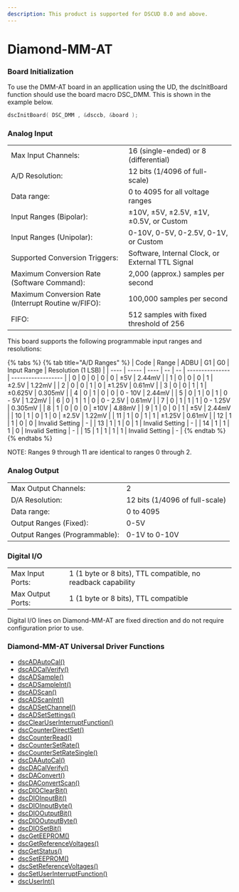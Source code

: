 ```yaml
---
description: This product is supported for DSCUD 8.0 and above.
---
```


# Diamond-MM-AT

### Board Initialization

To use the DMM-AT board in an appllication using the UD, the dscInitBoard function should use the board macro DSC\_DMM. This is shown in the example below.

```c
dscInitBoard( DSC_DMM , &dsccb, &board );
```

### Analog Input

|                                                     |                                                  |
| --------------------------------------------------- | ------------------------------------------------ |
| Max Input Channels:                                 | 16 (single-ended) or 8 (differential)            |
| A/D Resolution:                                     | 12 bits (1/4096 of full-scale)                   |
| Data range:                                         | 0 to 4095 for all voltage ranges                 |
| Input Ranges (Bipolar):                             | ±10V, ±5V, ±2.5V, ±1V, ±0.5V, or Custom          |
| Input Ranges (Unipolar):                            | 0-10V, 0-5V, 0-2.5V, 0-1V, or Custom             |
| Supported Conversion Triggers:                      | Software, Internal Clock, or External TTL Signal |
| Maximum Conversion Rate (Software Command):         | 2,000 (approx.) samples per second               |
| Maximum Conversion Rate (Interrupt Routine w/FIFO): | 100,000 samples per second                       |
| FIFO:                                               | 512 samples with fixed threshold of 256          |

This board supports the following programmable input ranges and resolutions:

{% tabs %}
{% tab title="A/D Ranges" %}
| Code | Range | ADBU | G1 | G0 | Input Range     | Resolution (1 LSB) |
| ---- | ----- | ---- | -- | -- | --------------- | ------------------ |
| 0    | 0     | 0    | 0  | 0  | ±5V             | 2.44mV             |
| 1    | 0     | 0    | 0  | 1  | ±2.5V           | 1.22mV             |
| 2    | 0     | 0    | 1  | 0  | ±1.25V          | 0.61mV             |
| 3    | 0     | 0    | 1  | 1  | ±0.625V         | 0.305mV            |
| 4    | 0     | 1    | 0  | 0  | 0 - 10V         | 2.44mV             |
| 5    | 0     | 1    | 0  | 1  | 0 - 5V          | 1.22mV             |
| 6    | 0     | 1    | 1  | 0  | 0 - 2.5V        | 0.61mV             |
| 7    | 0     | 1    | 1  | 1  | 0 - 1.25V       | 0.305mV            |
| 8    | 1     | 0    | 0  | 0  | ±10V            | 4.88mV             |
| 9    | 1     | 0    | 0  | 1  | ±5V             | 2.44mV             |
| 10   | 1     | 0    | 1  | 0  | ±2.5V           | 1.22mV             |
| 11   | 1     | 0    | 1  | 1  | ±1.25V          | 0.61mV             |
| 12   | 1     | 1    | 0  | 0  | Invalid Setting | -                  |
| 13   | 1     | 1    | 0  | 1  | Invalid Setting | -                  |
| 14   | 1     | 1    | 1  | 0  | Invalid Setting | -                  |
| 15   | 1     | 1    | 1  | 1  | Invalid Setting | -                  |
{% endtab %}
{% endtabs %}

NOTE: Ranges 9 through 11 are identical to ranges 0 through 2.

### Analog Output

|                               |                                |
| ----------------------------- | ------------------------------ |
| Max Output Channels:          | 2                              |
| D/A Resolution:               | 12 bits (1/4096 of full-scale) |
| Data range:                   | 0 to 4095                      |
| Output Ranges (Fixed):        | 0-5V                           |
| Output Ranges (Programmable): | 0-1V to 0-10V                  |

### Digital I/O

|                   |                                                              |
| ----------------- | ------------------------------------------------------------ |
| Max Input Ports:  | 1 (1 byte or 8 bits), TTL compatible, no readback capability |
| Max Output Ports: | 1 (1 byte or 8 bits), TTL compatible                         |

Digital I/O lines on Diamond-MM-AT are fixed direction and do not require configuration prior to use.

### Diamond-MM-AT Universal Driver Functions

* [dscADAutoCal() ](../14.-universal-driver-apis/dscadautocal.md)
* [dscADCalVerify() ](../14.-universal-driver-apis/dscadcalverify.md)
* [dscADSample() ](../14.-universal-driver-apis/dscadsample.md)
* [dscADSampleInt() ](../14.-universal-driver-apis/dscadsampleint.md)
* [dscADScan() ](../14.-universal-driver-apis/dscadscan.md)
* [dscADScanInt() ](../14.-universal-driver-apis/dscadscanint.md)
* [dscADSetChannel() ](../14.-universal-driver-apis/dscadsetchannel.md)
* [dscADSetSettings() ](../14.-universal-driver-apis/dscadsetsettings.md)
* [dscClearUserInterruptFunction() ](../14.-universal-driver-apis/dscclearuserinterruptfunction.md)
* [dscCounterDirectSet() ](../14.-universal-driver-apis/dsccounterdirectset.md)
* [dscCounterRead() ](../14.-universal-driver-apis/dsccounterread.md)
* [dscCounterSetRate() ](../14.-universal-driver-apis/dsccountersetrate.md)
* [dscCounterSetRateSingle() ](../14.-universal-driver-apis/dsccountersetratesingle.md)
* [dscDAAutoCal() ](../14.-universal-driver-apis/dscdaautocal.md)
* [dscDACalVerify() ](../14.-universal-driver-apis/dscdacalverify.md)
* [dscDAConvert()](../14.-universal-driver-apis/dscdaconvert.md)&#x20;
* [dscDAConvertScan()](../14.-universal-driver-apis/dscdaconvertscan.md)&#x20;
* [dscDIOClearBit() ](../14.-universal-driver-apis/dscdioclearbit.md)
* [dscDIOInputBit()](../14.-universal-driver-apis/dscdioinputbit.md)&#x20;
* [dscDIOInputByte()](../14.-universal-driver-apis/dscdioinputbyte.md)&#x20;
* [dscDIOOutputBit() ](../14.-universal-driver-apis/dscdiooutputbit.md)
* [dscDIOOutputByte() ](../14.-universal-driver-apis/dscdiooutputbyte.md)
* [dscDIOSetBit() ](../14.-universal-driver-apis/dscdiosetbit.md)
* [dscGetEEPROM() ](../14.-universal-driver-apis/dscgeteeprom.md)
* [dscGetReferenceVoltages() ](../14.-universal-driver-apis/dscgetreferencevoltages.md)
* [dscGetStatus() ](../14.-universal-driver-apis/dscgetstatus.md)
* [dscSetEEPROM() ](../14.-universal-driver-apis/dscseteeprom.md)
* [dscSetReferenceVoltages() ](../14.-universal-driver-apis/dscsetreferencevoltages.md)
* [dscSetUserInterruptFunction() ](../14.-universal-driver-apis/dscsetuserinterruptfunction.md)
* [dscUserInt()](../14.-universal-driver-apis/dscuserint.md)
